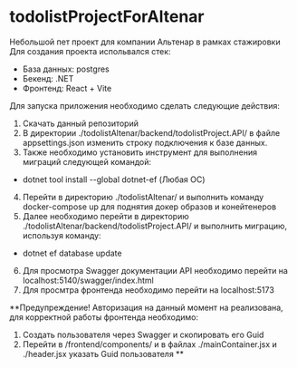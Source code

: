 # todolistProjectForAltenar
Небольшой пет проект для компании Альтенар в рамках стажировки
Для создания проекта испольвался стек: 
 - База данных: postgres
 - Бекенд: .NET
 - Фронтенд: React + Vite

Для запуска приложения необходимо сделать следующие действия:
1. Скачать данный репозиторий
2. В директории ./todolistAltenar/backend/todolistProject.API/ в файле appsettings.json изменить строку подключения к базе данных.
3. Также необходимо установить инструмент для выполнения миграций следующей командой:
 - dotnet tool install --global dotnet-ef (Любая ОС)
4. Перейти в директорию ./todolistAltenar/ и выполнить команду docker-compose up для поднятия докер образов и конейтенеров
5. Далее необходимо перейти в директорию ./todolistAltenar/backend/todolistProject.API/ и выполнить миграцию, используя команду:
 - dotnet ef database update
6. Для просмотра Swagger документации API необходимо перейти на localhost:5140/swagger/index.html
7. Для просмтра фронтенда необходимо перейти на localhost:5173

**Предупреждение! Авторизация на данный момент на реализована, для корректной работы фронтенда необходимо:
1. Создать пользователя через Swagger и скопировать его Guid
2. Перейти в /frontend/components/ и в файлах ./mainContainer.jsx и ./header.jsx указать Guid пользователя **
